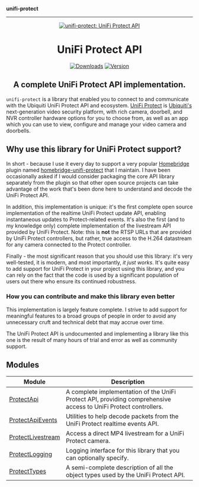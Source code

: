 **unifi-protect**

***

<SPAN ALIGN="CENTER" STYLE="text-align:center">
<DIV ALIGN="CENTER" STYLE="text-align:center">

[![unifi-protect: UniFi Protect API](https://raw.githubusercontent.com/hjdhjd/unifi-protect/main/unifi-protect-logo-small.svg)](https://github.com/hjdhjd/unifi-protect)

# UniFi Protect API

[![Downloads](https://img.shields.io/npm/dt/unifi-protect?color=%230559C9&logo=icloud&logoColor=%23FFFFFF&style=for-the-badge)](https://www.npmjs.com/package/unifi-protect)
[![Version](https://img.shields.io/npm/v/unifi-protect?color=%230559C9&label=UniFi%20Protect%20API&logo=ubiquiti&logoColor=%23FFFFFF&style=for-the-badge)](https://www.npmjs.com/package/unifi-protect)

## A complete UniFi Protect API implementation.
</DIV>
</SPAN>

`unifi-protect` is a library that enabled you to connect to and communicate with the Ubiquiti UniFi Protect API and ecosystem. [UniFi Protect](https://ui.com/camera-security) is [Ubiquiti's](https://www.ui.com) next-generation video security platform, with rich camera, doorbell, and NVR controller hardware options for you to choose from, as well as an app which you can use to view, configure and manage your video camera and doorbells.

## Why use this library for UniFi Protect support?
In short - because I use it every day to support a very popular [Homebridge](https://homebridge.io) plugin named [homebridge-unifi-protect](https://www.npmjs.com/package/homebridge-unifi-protect) that I maintain. I have been occasionally asked if I would consider packaging the core API library separately from the plugin so that other open source projects can take advantage of the work that's been done here to understand and decode the UniFi Protect API.

In addition, this implementation is unique: it's the first complete open source implementation of the realtime UniFi Protect update API, enabling instantaneous updates to Protect-related events. It's also the first (and to my knowledge only) complete implementation of the livestream API provided by UniFi Protect. Note: this is **not** the RTSP URLs that are provided by UniFi Protect controllers, but rather, true access to the H.264 datastream for any camera connected to the Protect controller.

Finally - the most significant reason that you should use this library: it's very well-tested, it is modern, and most importantly, *it just works*. It's quite easy to add support for UniFi Protect in your project using this library, and you can rely on the fact that the code is used by a significant population of users out there who ensure its continued robustness.

### <A NAME="protect-contribute"></A>How you can contribute and make this library even better
This implementation is largely feature complete. I strive to add support for meaningful features to a broad groups of people in order to avoid any unnecessary cruft and technical debt that may accrue over time.

The UniFi Protect API is undocumented and implementing a library like this one is the result of many hours of trial and error as well as community support.

## Modules

| Module | Description |
| ------ | ------ |
| [ProtectApi](ProtectApi.md) | A complete implementation of the UniFi Protect API, providing comprehensive access to UniFi Protect controllers. |
| [ProtectApiEvents](ProtectApiEvents.md) | Utilities to help decode packets from the UniFi Protect realtime events API. |
| [ProtectLivestream](ProtectLivestream.md) | Access a direct MP4 livestream for a UniFi Protect camera. |
| [ProtectLogging](ProtectLogging.md) | Logging interface for this library that you can optionally specify. |
| [ProtectTypes](ProtectTypes.md) | A semi-complete description of all the object types used by the UniFi Protect API. |
